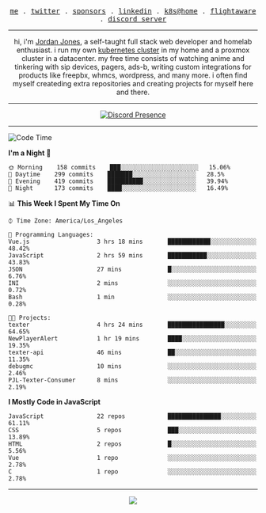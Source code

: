 <p align="center">
  <samp>
    <a href="https://jordanjones.org/">me</a> .
    <a href="https://twitter.com/kashalls">twitter</a> .
    <a href="https://github.com/sponsors/kashalls">sponsors</a> .
    <a href="https://linkedin.com/in/jordpjones">linkedin</a> .
    <a href="https://github.com/kashalls/home-cluster">k8s@home</a> .
    <a href="https://flightaware.com/adsb/stats/user/kashalls">flightaware</a> .
    <a href="https://discord.gg/ctgrp8k">discord server</a>
  </samp>
</p>

---

<p align="center">hi, i'm <a href="https://jordanjones.org/">Jordan Jones</a>, a self-taught full stack web developer and homelab enthusiast. i run my own <a href="https://github.com/kashalls/home-cluster">kubernetes cluster</a> in my home and a proxmox cluster in a datacenter. my free time consists of watching anime and tinkering with sip devices, pagers, ads-b, writing custom integrations for products like freepbx, whmcs, wordpress, and many more. i often find myself createding extra repositories and creating projects for myself here and there. </p>

---
<div align="center">

[![Discord Presence](https://lanyard.cnrad.dev/api/201077739589992448)](https://discord.com/users/201077739589992448)

</div>

---

<!--START_SECTION:waka-->
![Code Time](http://img.shields.io/badge/Code%20Time-1%2C067%20hrs%2044%20mins-blue)

**I'm a Night 🦉** 

```text
🌞 Morning    158 commits    ███░░░░░░░░░░░░░░░░░░░░░░   15.06% 
🌆 Daytime    299 commits    ███████░░░░░░░░░░░░░░░░░░   28.5% 
🌃 Evening    419 commits    ██████████░░░░░░░░░░░░░░░   39.94% 
🌙 Night      173 commits    ████░░░░░░░░░░░░░░░░░░░░░   16.49%

```


📊 **This Week I Spent My Time On** 

```text
⌚︎ Time Zone: America/Los_Angeles

💬 Programming Languages: 
Vue.js                   3 hrs 18 mins       ████████████░░░░░░░░░░░░░   48.42% 
JavaScript               2 hrs 59 mins       ███████████░░░░░░░░░░░░░░   43.83% 
JSON                     27 mins             █░░░░░░░░░░░░░░░░░░░░░░░░   6.76% 
INI                      2 mins              ░░░░░░░░░░░░░░░░░░░░░░░░░   0.72% 
Bash                     1 min               ░░░░░░░░░░░░░░░░░░░░░░░░░   0.28%

🐱‍💻 Projects: 
texter                   4 hrs 24 mins       ████████████████░░░░░░░░░   64.65% 
NewPlayerAlert           1 hr 19 mins        ████░░░░░░░░░░░░░░░░░░░░░   19.35% 
texter-api               46 mins             ██░░░░░░░░░░░░░░░░░░░░░░░   11.35% 
debugmc                  10 mins             ░░░░░░░░░░░░░░░░░░░░░░░░░   2.46% 
PJL-Texter-Consumer      8 mins              ░░░░░░░░░░░░░░░░░░░░░░░░░   2.19%

```

**I Mostly Code in JavaScript** 

```text
JavaScript               22 repos            ███████████████░░░░░░░░░░   61.11% 
CSS                      5 repos             ███░░░░░░░░░░░░░░░░░░░░░░   13.89% 
HTML                     2 repos             █░░░░░░░░░░░░░░░░░░░░░░░░   5.56% 
Vue                      1 repo              ░░░░░░░░░░░░░░░░░░░░░░░░░   2.78% 
C                        1 repo              ░░░░░░░░░░░░░░░░░░░░░░░░░   2.78%

```



<!--END_SECTION:waka-->

---

<p align="center">
  <a href="https://github.com/sponsors/kashalls">
    <img src='https://cdn.jsdelivr.net/gh/kashalls/kashalls/sponsors/sponsors.svg'/>
  </a>
</p>
